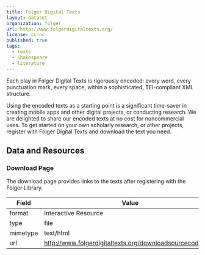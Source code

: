 ```yaml
---
title: Folger Digital Texts
layout: dataset
organization: folger
url: http://www.folgerdigitaltexts.org/
license: cc-nc
published: true
tags:
  - texts
  - Shakespeare
  - literature
---
```


Each play in Folger Digital Texts is rigorously encoded: every word, every
punctuation mark, every space, within a sophisticated, TEI-compliant XML
structure.

Using the encoded texts as a starting point is a significant time-saver in
creating mobile apps and other digital projects, or conducting research. We
are delighted to share our encoded texts at no cost for noncommercial uses. To
get started on your own scholarly research, or other projects, register with
Folger Digital Texts and download the text you need.

## Data and Resources

### Download Page

The download page provides links to the texts after registering with the
Folger Library.

| Field  | Value                           |
| ------ | ------------------------------- |
| format | Interactive Resource            |
| type   | file                            |
| mimetype | text/html                       |
| url    | http://www.folgerdigitaltexts.org/downloadsourcecode.html |